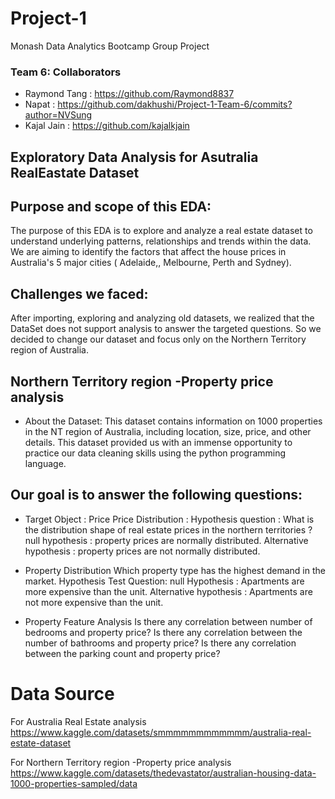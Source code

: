 # Project-1
Monash Data Analytics Bootcamp Group Project

### Team 6: Collaborators
+ Raymond Tang : https://github.com/Raymond8837
+ Napat        : https://github.com/dakhushi/Project-1-Team-6/commits?author=NVSung
+ Kajal Jain   : https://github.com/kajalkjain

## Exploratory Data Analysis for Asutralia RealEastate Dataset

## Purpose and scope of this EDA:
The purpose of this EDA is to explore and analyze a real estate dataset to understand underlying patterns, relationships and trends within the data. We are aiming to identify the factors that affect the house prices in Australia's 5 major cities ( Adelaide,, Melbourne, Perth and Sydney).

## Challenges we faced: 
After importing, exploring and analyzing old datasets, we realized that the DataSet does not support analysis to answer the targeted questions. So we decided to change our dataset and focus only on the Northern Territory region of Australia. 

## Northern Territory region -Property price analysis
+ About the Dataset: 
This dataset contains information on 1000 properties in the NT region of Australia, including location, size, price, and other details.
This dataset provided us with an immense opportunity to practice our data cleaning skills using the python programming language.

## Our goal is to answer the following questions:

+ Target Object : Price
Price Distribution :
Hypothesis question    :  What is the distribution shape of real estate prices in the northern territories  ?
null hypothesis            : property prices are normally distributed. 
Alternative hypothesis : property prices are not normally distributed.

+ Property Distribution
Which property type has the highest demand in the market.
Hypothesis Test Question: null Hypothesis : Apartments are more expensive than the unit.
Alternative hypothesis : Apartments are not more expensive than the unit.

+ Property Feature Analysis
Is there any correlation between number of bedrooms and property price?
Is there any correlation between the number of bathrooms and property price?
Is there any correlation between the parking count and property price?

# Data Source
For Australia Real Estate analysis
https://www.kaggle.com/datasets/smmmmmmmmmmmm/australia-real-estate-dataset

For Northern Territory region -Property price analysis
https://www.kaggle.com/datasets/thedevastator/australian-housing-data-1000-properties-sampled/data
